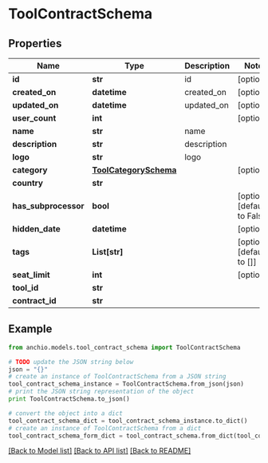 # ToolContractSchema


## Properties

Name | Type | Description | Notes
------------ | ------------- | ------------- | -------------
**id** | **str** | id | [optional] 
**created_on** | **datetime** | created_on | [optional] 
**updated_on** | **datetime** | updated_on | [optional] 
**user_count** | **int** |  | [optional] 
**name** | **str** | name | 
**description** | **str** | description | 
**logo** | **str** | logo | 
**category** | [**ToolCategorySchema**](ToolCategorySchema.md) |  | [optional] 
**country** | **str** |  | 
**has_subprocessor** | **bool** |  | [optional] [default to False]
**hidden_date** | **datetime** |  | [optional] 
**tags** | **List[str]** |  | [optional] [default to []]
**seat_limit** | **int** |  | [optional] 
**tool_id** | **str** |  | 
**contract_id** | **str** |  | 

## Example

```python
from anchio.models.tool_contract_schema import ToolContractSchema

# TODO update the JSON string below
json = "{}"
# create an instance of ToolContractSchema from a JSON string
tool_contract_schema_instance = ToolContractSchema.from_json(json)
# print the JSON string representation of the object
print ToolContractSchema.to_json()

# convert the object into a dict
tool_contract_schema_dict = tool_contract_schema_instance.to_dict()
# create an instance of ToolContractSchema from a dict
tool_contract_schema_form_dict = tool_contract_schema.from_dict(tool_contract_schema_dict)
```
[[Back to Model list]](../README.md#documentation-for-models) [[Back to API list]](../README.md#documentation-for-api-endpoints) [[Back to README]](../README.md)


